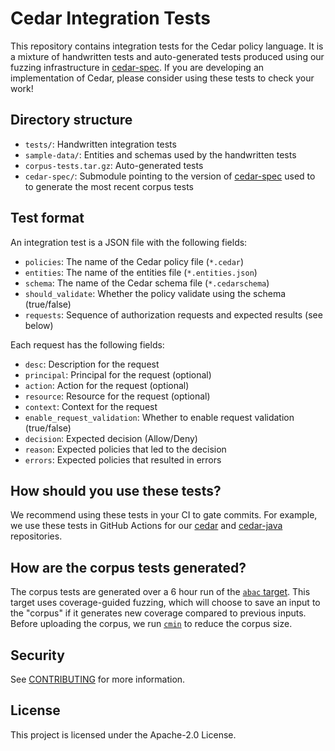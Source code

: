# Cedar Integration Tests

This repository contains integration tests for the Cedar policy language. It is a mixture of handwritten tests and auto-generated tests produced using our fuzzing infrastructure in [cedar-spec](https://github.com/cedar-policy/cedar-spec). If you are developing an implementation of Cedar, please consider using these tests to check your work!

## Directory structure

* `tests/`: Handwritten integration tests
* `sample-data/`: Entities and schemas used by the handwritten tests
* `corpus-tests.tar.gz`: Auto-generated tests
* `cedar-spec/`: Submodule pointing to the version of [cedar-spec](https://github.com/cedar-policy/cedar-spec) used to to generate the most recent corpus tests

## Test format

An integration test is a JSON file with the following fields:

* `policies`: The name of the Cedar policy file (`*.cedar`)
* `entities`: The name of the entities file (`*.entities.json`)
* `schema`: The name of the Cedar schema file (`*.cedarschema`)
* `should_validate`: Whether the policy validate using the schema (true/false)
* `requests`: Sequence of authorization requests and expected results (see below)

Each request has the following fields:

* `desc`: Description for the request
* `principal`: Principal for the request (optional)
* `action`: Action for the request (optional)
* `resource`: Resource for the request (optional)
* `context`: Context for the request
* `enable_request_validation`: Whether to enable request validation (true/false)
* `decision`: Expected decision (Allow/Deny)
* `reason`: Expected policies that led to the decision
* `errors`: Expected policies that resulted in errors

## How should you use these tests?

We recommend using these tests in your CI to gate commits. For example, we use these tests in GitHub Actions for our [cedar](https://github.com/cedar-policy/cedar) and [cedar-java](https://github.com/cedar-policy/cedar-java) repositories.

## How are the corpus tests generated?

The corpus tests are generated over a 6 hour run of the [`abac` target](https://github.com/cedar-policy/cedar-spec/blob/main/cedar-drt/fuzz/fuzz_targets/abac.rs). This target uses coverage-guided fuzzing, which will choose to save an input to the "corpus" if it generates new coverage compared to previous inputs. Before uploading the corpus, we run [`cmin`](https://manpages.ubuntu.com/manpages/bionic/man1/afl-cmin.1.html) to reduce the corpus size.

## Security

See [CONTRIBUTING](CONTRIBUTING.md#security-issue-notifications) for more information.

## License

This project is licensed under the Apache-2.0 License.
